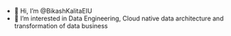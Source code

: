 - 👋 Hi, I’m @BikashKalitaEIU
- 👀 I’m interested in Data Engineering, Cloud native data architecture and transformation of data business



<!---
BikashKalitaEIU/BikashKalitaEIU is a ✨ special ✨ repository because its `README.md` (this file) appears on your GitHub profile.
You can click the Preview link to take a look at your changes.
--->
